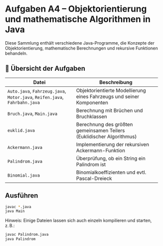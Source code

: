 # Aufgaben A4 – Objektorientierung und mathematische Algorithmen in Java

Diese Sammlung enthält verschiedene Java-Programme, die Konzepte der Objektorientierung, mathematische Berechnungen und rekursive Funktionen behandeln.

## 📂 Übersicht der Aufgaben

| Datei             | Beschreibung                                                          |
|-------------------|------------------------------------------------------------------------|
| `Auto.java`, `Fahrzeug.java`, `Motor.java`, `Reifen.java`, `Fahrbahn.java` | Objektorientierte Modellierung eines Fahrzeugs und seiner Komponenten |
| `Bruch.java`, `Main.java`       | Berechnung mit Brüchen und Bruchklassen            |
| `euklid.java`     | Berechnung des größten gemeinsamen Teilers (Euklidischer Algorithmus)  |
| `Ackermann.java`  | Implementierung der rekursiven Ackermann-Funktion                     |
| `Palindrom.java`  | Überprüfung, ob ein String ein Palindrom ist                          |
| `Binomial.java`   | Binomialkoeffizienten und evtl. Pascal-Dreieck                        |

## Ausführen

```bash
javac *.java
java Main
```

Hinweis: Einige Dateien lassen sich auch einzeln kompilieren und starten, z. B.:

```bash
javac Palindrom.java
java Palindrom
```
